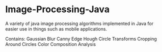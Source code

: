 # Image-Processing-Java

A variety of java image processing algorithms implemented in Java for easier use in things such as mobile applications.

Contains:
  Gaussian Blur
  Canny Edge
  Hough Circle Transforms
  Cropping Around Circles
  Color Composition Analysis
